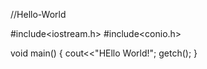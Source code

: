 //Hello-World

#include<iostream.h>
#include<conio.h>

void main()
{
  cout<<"HEllo World!";
  getch();
}
